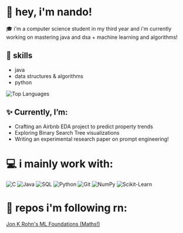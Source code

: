 # 🩷 hey, i'm nando! 

🎓 i'm a computer science student in my third year and i'm currently working on mastering java and dsa + machine learning and algorithms!    

## 🚀 skills  
- java  
- data structures & algorithms  
- python

![Top Languages](https://github-readme-stats.vercel.app/api/top-langs/?username=seriousprofile&layout=compact&theme=material-palenight)

## ✨ Currently, I’m:
- Crafting an Airbnb EDA project to predict property trends
- Exploring Binary Search Tree visualizations
- Writing an experimental research paper on prompt engineering!

# 💻 i mainly work with:
![C](https://img.shields.io/badge/C-00599C?style=flat&logo=c&logoColor=white)
![Java](https://img.shields.io/badge/Java-007396?style=flat&logo=java&logoColor=white)
![SQL](https://img.shields.io/badge/SQL-CC2927?style=flat&logo=sql&logoColor=white)
![Python](https://img.shields.io/badge/Python-3776AB?style=flat&logo=python&logoColor=white)
![Git](https://img.shields.io/badge/Git-F05032?style=flat&logo=git&logoColor=white)
![NumPy](https://img.shields.io/badge/NumPy-013243?style=flat&logo=numpy&logoColor=white)
![Scikit-Learn](https://img.shields.io/badge/Scikit--Learn-F7931E?style=flat&logo=scikit-learn&logoColor=white)

# 💫 repos i'm following rn: 
[Jon K Rohn's ML Foundations (Maths!)](https://github.com/jonkrohn/ML-foundations)
